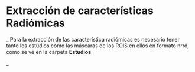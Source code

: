 # Extracción de características Radiómicas
_ Para la extracción de las característica radiómicas es necesario tener tanto los estudios como las máscaras de los ROIS en ellos en formato nrrd, como se ve en la carpeta **Estudios**


_
